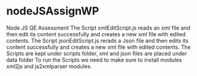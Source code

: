 # nodeJSAssignWP
Node JS QE Assessment
The Script xmlEditScript.js reads an xml file and then edit its content successfully and creates a new xml file with edited contents.
The Script jsonEditScript.js rerads a Json file and then edits its content successfully and creates a new xml file with edited contents.
The Scripts are kept under scripts folder, xml and json files are placed under data folder
To run the Scripts we need to make sure to install modules xml2js and js2xmlparser modules.